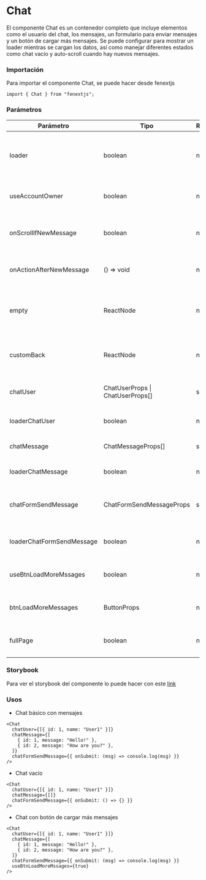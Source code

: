 # Chat

El componente Chat es un contenedor completo que incluye elementos como el usuario del chat, los mensajes, un formulario para enviar mensajes y un botón de cargar más mensajes. Se puede configurar para mostrar un loader mientras se cargan los datos, así como manejar diferentes estados como chat vacío y auto-scroll cuando hay nuevos mensajes.

### Importación

Para importar el componente Chat, se puede hacer desde fenextjs

```tsx copy
import { Chat } from "fenextjs";
```

### Parámetros

| Parámetro                 | Tipo                             | Requerido | Default                                                  | Descripcion                                                                                     |
| ------------------------- | -------------------------------- | --------- | -------------------------------------------------------- | ----------------------------------------------------------------------------------------------- |
| loader                    | boolean                          | no        | false                                                    | Si el chat está en estado de carga, deshabilitando otras acciones mientras se cargan los datos. |
| useAccountOwner           | boolean                          | no        | false                                                    | Si se debe mostrar al dueño de la cuenta en el chat.                                            |
| onScrollIfNewMessage      | boolean                          | no        | true                                                     | Si se debe hacer scroll automáticamente cuando hay un nuevo mensaje.                            |
| onActionAfterNewMessage   | () =\> void                      | no        |                                                          | Función que se ejecuta después de recibir un nuevo mensaje.                                     |
| empty                     | ReactNode                        | no        | \<Text\>There is not messages yet\</Text\>\<Telegram /\> | Contenido que se mostrará si no hay mensajes en el chat.                                        |
| customBack                | ReactNode                        | no        | undefined                                                | Componente Back personalizado ejectuar la accion de atras.                                      |
| chatUser                  | ChatUserProps \| ChatUserProps[] | sí        |                                                          | Información del usuario o usuarios del chat.                                                    |
| loaderChatUser            | boolean                          | no        | false                                                    | Si el usuario del chat está en estado de carga.                                                 |
| chatMessage               | ChatMessageProps[]               | sí        |                                                          | Lista de mensajes del chat.                                                                     |
| loaderChatMessage         | boolean                          | no        | false                                                    | Si los mensajes del chat están en estado de carga.                                              |
| chatFormSendMessage       | ChatFormSendMessageProps         | sí        |                                                          | Propiedades del formulario para enviar un mensaje en el chat.                                   |
| loaderChatFormSendMessage | boolean                          | no        | false                                                    | Si el formulario de enviar mensaje está en estado de carga.                                     |
| useBtnLoadMoreMssages     | boolean                          | no        | false                                                    | Si se debe mostrar el botón para cargar más mensajes.                                           |
| btnLoadMoreMessages       | ButtonProps                      | no        | \{ children: "Load more messages" \}                     | Propiedades para el botón de cargar más mensajes.                                               |
| fullPage                  | boolean                          | no        | true                                                     | Si el chat debe mostrarse en modo de página completa.                                           |

### Storybook

Para ver el storybook del componente lo puede hacer con este [link](https://fenextjs-component-storybook.vercel.app/?path=/story/chat-chat--index)

### Usos

- Chat básico con mensajes

```tsx copy
<Chat
  chatUser={[{ id: 1, name: "User1" }]}
  chatMessage={[
    { id: 1, message: "Hello!" },
    { id: 2, message: "How are you?" },
  ]}
  chatFormSendMessage={{ onSubmit: (msg) => console.log(msg) }}
/>
```

- Chat vacío

```tsx copy
<Chat
  chatUser={[{ id: 1, name: "User1" }]}
  chatMessage={[]}
  chatFormSendMessage={{ onSubmit: () => {} }}
/>
```

- Chat con botón de cargar más mensajes

```tsx copy
<Chat
  chatUser={[{ id: 1, name: "User1" }]}
  chatMessage={[
    { id: 1, message: "Hello!" },
    { id: 2, message: "How are you?" },
  ]}
  chatFormSendMessage={{ onSubmit: (msg) => console.log(msg) }}
  useBtnLoadMoreMssages={true}
/>
```
